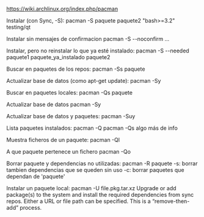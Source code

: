 https://wiki.archlinux.org/index.php/pacman

Instalar (con Sync, -S):
pacman -S paquete paquete2 "bash>=3.2" testing/qt

Instalar sin mensajes de confirmacion
pacman -S --noconfirm ...

Instalar, pero no reinstalar lo que ya esté instalado:
pacman -S --needed paquete1 paquete_ya_instalado paquete2

Buscar en paquetes de los repos:
pacman -Ss paquete

Actualizar base de datos (como apt-get update):
pacman -Sy

Buscar en paquetes locales:
pacman -Qs paquete

Actualizar base de datos
pacman -Sy

Actualizar base de datos y paquetes:
pacman -Suy

Lista paquetes instalados:
pacman -Q
pacman -Qs
  algo más de info

Muestra ficheros de un paquete:
pacman -Ql <nombre>

A que paquete pertenece un fichero
pacman -Qo <fichero>

Borrar paquete y dependencias no utilizadas:
pacman -R paquete
  -s: borrar tambien dependencias que se queden sin uso
  -c: borrar paquetes que dependan de 'paquete'

Instalar un paquete local:
pacman -U file.pkg.tar.xz
  Upgrade or add package(s) to the system and install the required dependencies from sync repos.
  Either a URL or file path can be specified. This is a “remove-then-add” process.
